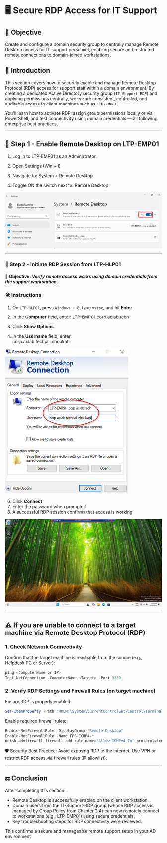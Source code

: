 # 🖥️ Secure RDP Access for IT Support

## 🎯 Objective

Create and configure a domain security group to centrally manage Remote Desktop access for IT support personnel, enabling secure and restricted remote connections to domain-joined workstations.

## 📝 Introduction

This section covers how to securely enable and manage Remote Desktop Protocol (RDP) access for support staff within a domain environment. By creating a dedicated Active Directory security group (`IT-Support-RDP`) and applying permissions centrally, we ensure consistent, controlled, and auditable access to client machines such as `LTP-EMP01`.

You'll learn how to activate RDP, assign group permissions locally or via PowerShell, and test connectivity using domain credentials — all following enterprise best practices.

---


## 🚀 Step 1 - **Enable Remote Desktop on LTP-EMP01**


1. Log in to LTP-EMP01 as an Administrator.

2. Open Settings (Win + I)

3. Navigate to:
System > Remote Desktop

4. Toggle ON the switch next to:
Remote Desktop

![RDP-Enable](https://github.com/AliChoukatli/CyberShield-Enterprise/blob/main/03_IT_Helpdesk_%26_Network_Troubleshooting/Screenshots/RDP_enable.png)
 
---

### 🚀 Step 2 - **Initiate RDP Session from LTP-HLP01**

#### 🎯 Objective: *Verify remote access works using domain credentials from the support workstation.*

### 🛠️ Instructions

1. On `LTP-HLP01`, press `Windows + R`, type `mstsc`, and hit **Enter**  
2. In the **Computer** field, enter:
   LTP-EMP01.corp.aclab.tech

3. Click **Show Options**  
4. In the **Username** field, enter:  
corp.aclab.tech\ali.choukatli

![RDP-Before](https://github.com/AliChoukatli/CyberShield-Enterprise/blob/main/Screenshots/Phase%20%203/RDP_before.png)

6. Click **Connect**  
7. Enter the password when prompted  
8. A successful RDP session confirms that access is working

![RDP-After](https://github.com/AliChoukatli/CyberShield-Enterprise/blob/main/Screenshots/Phase%20%203/RDP-After.png)

---

## ⚠️ **If you are unable to connect to a target machine via Remote Desktop Protocol (RDP)**

### 1. **Check Network Connectivity**

Confirm that the target machine is reachable from the source (e.g., Helpdesk PC or Server):

```powershell
ping <ComputerName or IP>
Test-NetConnection -ComputerName <Target> -Port 3389
```
### 2. **Verify RDP Settings and Firewall Rules (on target machine)**

Ensure RDP is properly enabled:
```powershell
Set-ItemProperty -Path "HKLM:\System\CurrentControlSet\Control\Terminal Server" -Name "fDenyTSConnections" -Value 0
```
Enable required firewall rules:
```powershell
Enable-NetFirewallRule -DisplayGroup "Remote Desktop"
Enable-NetFirewallRule -Name FPS-ICMP4-*
netsh advfirewall firewall add rule name="Allow ICMPv4-In" protocol=icmpv4:8,any dir=in action=allow
```
🛡️ Security Best Practice: Avoid exposing RDP to the internet. Use VPN or restrict RDP access via firewall rules (IP allowlist).

---

## 🔚 Conclusion

After completing this section:
- Remote Desktop is successfully enabled on the client workstation.
- Domain users from the IT-Support-RDP group (whose RDP access is managed by Group Policy from Chapter 2.4) can now remotely connect to workstations (e.g., LTP-EMP01) using secure credentials.
- Key troubleshooting steps for RDP connectivity were reviewed.

This confirms a secure and manageable remote support setup in your AD environment

